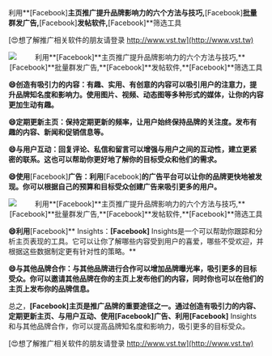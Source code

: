 利用**[Facebook]**主页推广提升品牌影响力的六个方法与技巧,**[Facebook]**批量群发广告,**[Facebook]**发帖软件,**[Facebook]**筛选工具

[😍想了解推广相关软件的朋友请登录 http://www.vst.tw](http://www.vst.tw)

 <center><img src="https://vst.tw/MP4/tuiguang/png/0.png" alt="利用**[Facebook]**主页推广提升品牌影响力的六个方法与技巧,**[Facebook]**批量群发广告,**[Facebook]**发帖软件,**[Facebook]**筛选工具"></center>

**😄创造有吸引力的内容：有趣、实用、有创意的内容可以吸引用户的注意力，提升品牌知名度和影响力。使用图片、视频、动态图等多种形式的媒体，让你的内容更加生动有趣。**

**😄定期更新主页：保持定期更新的频率，让用户始终保持品牌的关注度。发布有趣的内容、新闻和促销信息等。**

**😄与用户互动：回复评论、私信和留言可以增强与用户之间的互动性，建立更紧密的联系。这也可以帮助你更好地了解你的目标受众和他们的需求。**

**😄使用**[Facebook]**广告：利用**[Facebook]**的广告平台可以让你的品牌更快地被发现。你可以根据自己的预算和目标受众创建广告来吸引更多的用户。**

 <center><img src="https://vst.tw/MP4/tuiguang/png/3.png" alt="利用**[Facebook]**主页推广提升品牌影响力的六个方法与技巧,**[Facebook]**批量群发广告,**[Facebook]**发帖软件,**[Facebook]**筛选工具"></center>

**😄利用**[Facebook]** Insights：**[Facebook]** Insights是一个可以帮助你跟踪和分析主页表现的工具。它可以让你了解哪些内容受到用户的喜爱，哪些不受欢迎，并根据这些数据制定更有针对性的策略。**

**😄与其他品牌合作：与其他品牌进行合作可以增加品牌曝光率，吸引更多的目标受众。你可以邀请其他品牌在你的主页上发布他们的内容，同时你也可以在他们的主页上发布你的品牌信息。**

总之，**[Facebook]**主页是推广品牌的重要途径之一。通过创造有吸引力的内容、定期更新主页、与用户互动、使用**[Facebook]**广告、利用**[Facebook]** Insights和与其他品牌合作，你可以提高品牌知名度和影响力，吸引更多的目标受众。

[😍想了解推广相关软件的朋友请登录 http://www.vst.tw](http://www.vst.tw)



